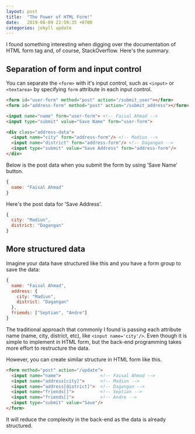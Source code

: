 ```yaml
---
layout: post
title:  "The Power of HTML Form!"
date:   2019-08-09 22:59:35 +0700
categories: jekyll update
---
```


I found something interesting when digging over the documentation of HTML form tag and, of course, StackOverflow. Here's the summary.

## Separation of form and input control

You can separate the `<form>` with it's input control, such as `<input>` or `<textarea>` by specifying `form` attribute in each input control.

```html
<form id="user-form" method="post" action="/submit_user"></form>
<form id="address-form" method="post" action="/submit_address"></form>

<input name="name" form="user-form"> <!-- Faisal Ahmad -->
<input type="submit" value="Save Name" form="user-form">  

<div class="address-data">
  <input name="city" form="address-form"/> <!-- Madiun -->
  <input name="district" form="address-form"/> <!-- Dagangan -->
  <input type="submit" value="Save Address" form="address-form"/>
</div>
```

Below is the post data when you submit the form by using 'Save Name' button.
```js
{
  name: "Faisal Ahmad"
}
```

Here's the post data for 'Save Address'.
```js
{
  city: "Madiun",
  district: "Dagangan"
}
```

## More structured data

Imagine your data have structured like this and you have a form group to save the data:

```js
{
  name: "Faisal Ahmad",
  address: {
    city: "Madiun",
    district: "Dagangan"
  },
  friends: ["Septian", "Andre"]
}
```

The traditional approach that commonly I found is passing each attribute
name (name, city, district, etc), like `<input name='city'/>`. Even though it is simple to implement in HTML form, but the back-end programming takes more effort to restructure the data.

However, you can create similar structure in HTML form like this. 
```html
<form method="post" action="/update">
  <input name="name">               <!-- Faisal Ahmad -->
  <input name="address[city]">      <!-- Madiun -->
  <input name="address[district]">  <!-- Dagangan -->
  <input name="friends[]">          <!-- Septian -->
  <input name="friends[]">          <!-- Andre -->
  <input type="submit" value="Save"/>
</form>
```

It will reduce the complexity in the back-end as the data is already structured.
